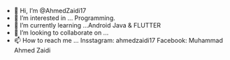 - 👋 Hi, I’m @AhmedZaidi17
- 👀 I’m interested in ... Programming.
- 🌱 I’m currently learning ...Android Java & FLUTTER
- 💞️ I’m looking to collaborate on ...
- 📫 How to reach me ... 
Insstagram: ahmedzaidi17
Facebook: Muhammad Ahmed Zaidi



<!---
AhmedZaidi17/AhmedZaidi17 is a ✨ special ✨ repository because its `README.md` (this file) appears on your GitHub profile.
You can click the Preview link to take a look at your changes.
--->
